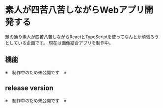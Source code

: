 # 素人が四苦八苦しながらWebアプリ開発する
題の通り素人が四苦八苦しながらReactとTypeScriptを使ってなんとか頑張ろうとしている企画です。
現在は画像結合アプリを制作中。

## 機能
※　制作中のため未公開です　※

## release version
※　制作中のため未公開です　※